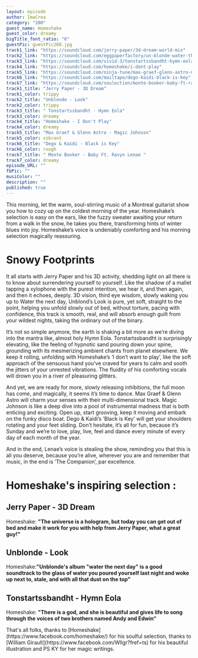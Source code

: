 ```yaml
---
layout: episode
author: ImaCrea
category: "200"
guest_name: Homeshake
guest_color: dreamy
bigTitle_font_ratio: "6"
guestPic: guestPic200.jpg
track1_link: "https://soundcloud.com/jerry-paper/3d-dream-world-mix"
track2_link: "https://soundcloud.com/eggpaperfactory/un-blonde-water-the-next?in=eggpaperfactory/sets/un-blonde-water-the-next-day"
track3_link: "https://soundcloud.com/vivid-3/tonstartssbandht-hymn-eola"
track4_link: "https://soundcloud.com/homeshake/i-dont-play"
track5_link: "https://soundcloud.com/ninja-tune/max-graef-glenn-astro-magic-johnson"
track6_link: "https://soundcloud.com/mailtape/dego-kaidi-black-is-key"
track7_link: "https://soundcloud.com/soulection/monte-booker-baby-ft-ravyn-lenae"
track1_title: "Jerry Paper - 3D Dream"
track1_color: trippy
track2_title: "Unblonde - Look"
track2_color: trippy
track3_title: " Tonstartssbandht - Hymn Eola"
track3_color: dreamy
track4_title: "Homeshake - I Don't Play"
track4_color: dreamy
track5_title: "Max Graef & Glenn Astro - Magic Johnson"
track5_color: vibrant
track6_title: "Dego & Kaidi - Black is Key"
track6_color: rough
track7_title: " Monte Booker - Baby Ft. Ravyn Lenae "
track7_color: dreamy
episode_URL: ""
fbPic: ""
musiColor: ""
description: ""
published: true
---
```


<p id="introduction">This morning, let the warm, soul-stirring music of a Montreal guitarist show you how to cozy up on the coldest morning of the year. Homeshake’s selection is easy on the ears, like the fuzzy sweater awaiting your return from a walk in the snow, he takes you there, transforming hints of winter blues into joy. Homeshake’s voice is undeniably comforting and his morning selection magically reassuring.
</p>

# Snowy Footprints

It all starts with Jerry Paper and his 3D activity, shedding light on all there is to know about surrendering yourself to yourself. Like the shadow of a mallet tapping a xylophone with the purest intention, we hear it, and then again, and then it echoes, deeply. 3D vision, third eye wisdom, slowly waking you up to Water the next day, Unblond’s Look is pure, yet soft, straight to the point, helping you unfold slowly out of bed, without torture, pacing with confidence, this track is smooth, real, and will absorb enough guilt from your wildest nights, taking the ordinary out of the binary.

It’s not so simple anymore, the earth is shaking a bit more as we’re diving into the mantra like, almost holy Hymn Eola. Tonstartssbandht is surprisingly elevating, like the feeling of hypnotic sand pouring down your spine, grounding with its mesmerizing ambient chants from planet elsewhere. We keep it rolling, unfolding with Homeshake’s ‘I don’t want to play’, like the soft approach of the sensuous hand you’ve craved for years to calm and sooth the jitters of your unrested vibrations. The fluidity of his comforting vocals will drown you in a river of pleasuring glitters.

And yet, we are ready for more, slowly releasing inhibitions, the full moon has come, and magically, it seems it’s time to dance. Max Graef & Glenn Astro will charm your senses with their multi-dimensional track. Magic Johnson is like a deep dive into a pool of instrumental madness that is both enticing and exciting. Open up, start grooving, keep it moving and embark on the funky disco boat. Dego & Kaidi’s ’Black is Key’ will get your shoulders rotating and your feet sliding. Don’t hesitate, it’s all for fun, because it’s Sunday and we’re to love, play, live, feel and dance every minute of every day of each month of the year.

And in the end, Lenae’s voice is stealing the show, reminding you that this is all you deserve, because you’re alive, wherever you are and remember that music, in the end is ’The Companion’, par excellence.

# Homeshake's inspiring selection :
 
## Jerry Paper - 3D Dream
Homeshake: **"**The universe is a hologram, but today you can get out of bed and make it work for you with help from Jerry Paper, what a great guy!**"**

## Unblonde - Look
Homeshake:**"**Unblonde's album "water the next day" is a good soundtrack to the glass of water you poured yourself last night and woke up next to, stale, and with all that dust on the top**"**

## Tonstartssbandht - Hymn Eola
Homeshake: **"**There is a god, and she is beautiful and gives life to song through the voices of two brothers named Andy and Edwin**“**
 
<p id="outroduction">
That's all folks, thanks to [Homeshake](https://www.facebook.com/homeshake/) for his soulful selection, thanks to [William Girault](https://www.facebook.com/Wllgr?fref=ts) for his beautiful illustration and PS KY for her magic writings.</p>
